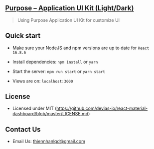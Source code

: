 ## [Purpose – Application UI Kit (Light/Dark)](https://themes.getbootstrap.com/product/purpose-application-ui-kit/)

> Using Purpose Application UI Kit for customize UI

## Quick start

- Make sure your NodeJS and npm versions are up to date for `React 16.8.6`

- Install dependencies: `npm install` or `yarn`

- Start the server: `npm run start` or `yarn start`

- Views are on: `localhost:3000`

## License

- Licensed under MIT (https://github.com/devias-io/react-material-dashboard/blob/master/LICENSE.md)

## Contact Us

- Email Us: thiennhanlqd@gmail.com